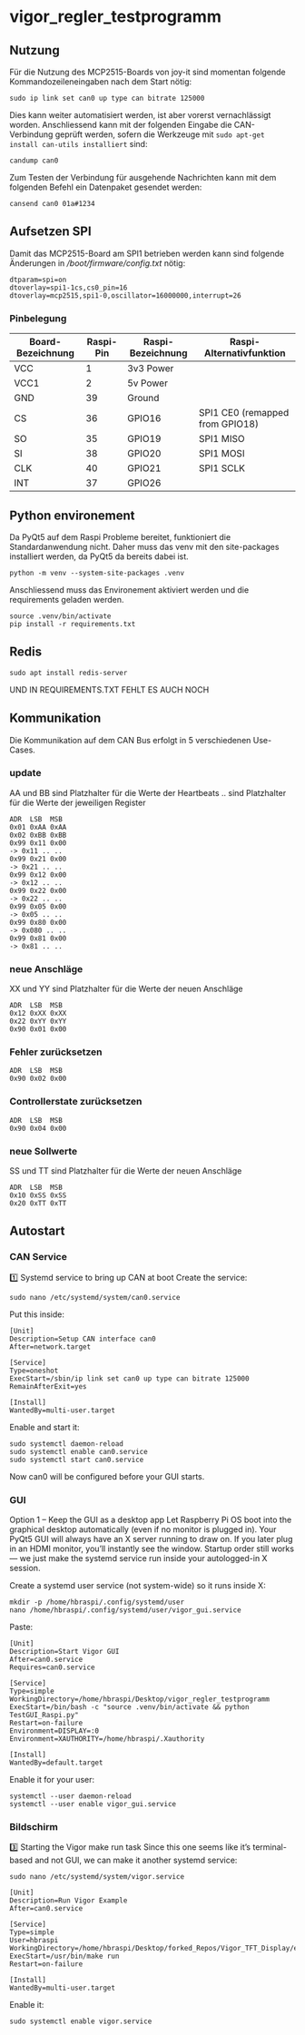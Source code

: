 # vigor_regler_testprogramm

## Nutzung
Für die Nutzung des MCP2515-Boards von joy-it sind momentan folgende Kommandozeileneingaben nach dem Start nötig:
```
sudo ip link set can0 up type can bitrate 125000
```
Dies kann weiter automatisiert werden, ist aber vorerst vernachlässigt worden.
Anschliessend kann mit der folgenden Eingabe die CAN-Verbindung geprüft werden, sofern die Werkzeuge mit ```sudo apt-get install can-utils installiert``` sind:
```
candump can0
```
Zum Testen der Verbindung für ausgehende Nachrichten kann mit dem folgenden Befehl ein Datenpaket gesendet werden:
```
cansend can0 01a#1234
```


## Aufsetzen SPI
Damit das MCP2515-Board am SPI1 betrieben werden kann sind folgende Änderungen in */boot/firmware/config.txt* nötig:
```
dtparam=spi=on
dtoverlay=spi1-1cs,cs0_pin=16
dtoverlay=mcp2515,spi1-0,oscillator=16000000,interrupt=26
```

### Pinbelegung
| **Board-Bezeichnung** | **Raspi-Pin** | **Raspi-Bezeichnung** | **Raspi-Alternativfunktion** |
|------------------------|---------------|------------------------|-----------------------------|
| VCC                   | 1             | 3v3 Power             |                             |
| VCC1                  | 2             | 5v Power              |                             |
| GND                   | 39            | Ground                |                             |
| CS                    | 36            | GPIO16                | SPI1 CE0  (remapped from GPIO18)                 |
| SO                    | 35            | GPIO19                | SPI1 MISO                  |
| SI                    | 38            | GPIO20                | SPI1 MOSI                  |
| CLK                   | 40            | GPIO21                | SPI1 SCLK                  |
| INT                   | 37            | GPIO26                |                             |

## Python environement
Da PyQt5 auf dem Raspi Probleme bereitet, funktioniert die Standardanwendung nicht. Daher muss das venv mit den site-packages installiert werden, da PyQt5 da bereits dabei ist.
```
python -m venv --system-site-packages .venv
```
Anschliessend muss das Environement aktiviert werden und die requirements geladen werden.
```
source .venv/bin/activate
pip install -r requirements.txt
```

## Redis
```
sudo apt install redis-server
```
UND IN REQUIREMENTS.TXT FEHLT ES AUCH NOCH

## Kommunikation
Die Kommunikation auf dem CAN Bus erfolgt in 5 verschiedenen Use-Cases.

### update
AA und BB sind Platzhalter für die Werte der Heartbeats
.. sind Platzhalter für die Werte der jeweiligen Register
```
ADR  LSB  MSB
0x01 0xAA 0xAA
0x02 0xBB 0xBB
0x99 0x11 0x00
-> 0x11 .. ..
0x99 0x21 0x00
-> 0x21 .. ..
0x99 0x12 0x00
-> 0x12 .. ..
0x99 0x22 0x00
-> 0x22 .. ..
0x99 0x05 0x00
-> 0x05 .. ..
0x99 0x80 0x00
-> 0x080 .. ..
0x99 0x81 0x00
-> 0x81 .. ..
```

### neue Anschläge
XX und YY sind Platzhalter für die Werte der neuen Anschläge
```
ADR  LSB  MSB
0x12 0xXX 0xXX
0x22 0xYY 0xYY
0x90 0x01 0x00
```

### Fehler zurücksetzen
```
ADR  LSB  MSB
0x90 0x02 0x00
```

### Controllerstate zurücksetzen
```
ADR  LSB  MSB
0x90 0x04 0x00
```

### neue Sollwerte
SS und TT sind Platzhalter für die Werte der neuen Anschläge
```
ADR  LSB  MSB
0x10 0xSS 0xSS
0x20 0xTT 0xTT
```


## Autostart
### CAN Service
1️⃣ Systemd service to bring up CAN at boot
Create the service:
```
sudo nano /etc/systemd/system/can0.service
```
Put this inside:
```
[Unit]
Description=Setup CAN interface can0
After=network.target

[Service]
Type=oneshot
ExecStart=/sbin/ip link set can0 up type can bitrate 125000
RemainAfterExit=yes

[Install]
WantedBy=multi-user.target
```
Enable and start it:
```
sudo systemctl daemon-reload
sudo systemctl enable can0.service
sudo systemctl start can0.service
```
Now can0 will be configured before your GUI starts.

### GUI
Option 1 – Keep the GUI as a desktop app
Let Raspberry Pi OS boot into the graphical desktop automatically (even if no monitor is plugged in).
Your PyQt5 GUI will always have an X server running to draw on.
If you later plug in an HDMI monitor, you’ll instantly see the window.
Startup order still works — we just make the systemd service run inside your autologged-in X session.

Create a systemd user service (not system-wide) so it runs inside X:
```
mkdir -p /home/hbraspi/.config/systemd/user
nano /home/hbraspi/.config/systemd/user/vigor_gui.service
```
Paste:

```
[Unit]
Description=Start Vigor GUI
After=can0.service
Requires=can0.service

[Service]
Type=simple
WorkingDirectory=/home/hbraspi/Desktop/vigor_regler_testprogramm
ExecStart=/bin/bash -c "source .venv/bin/activate && python TestGUI_Raspi.py"
Restart=on-failure
Environment=DISPLAY=:0
Environment=XAUTHORITY=/home/hbraspi/.Xauthority

[Install]
WantedBy=default.target
```
Enable it for your user:
```
systemctl --user daemon-reload
systemctl --user enable vigor_gui.service
```

### Bildschirm
3️⃣ Starting the Vigor make run task
Since this one seems like it’s terminal-based and not GUI, we can make it another systemd service:
```
sudo nano /etc/systemd/system/vigor.service
```

```
[Unit]
Description=Run Vigor Example
After=can0.service

[Service]
Type=simple
User=hbraspi
WorkingDirectory=/home/hbraspi/Desktop/forked_Repos/Vigor_TFT_Display/examples
ExecStart=/usr/bin/make run
Restart=on-failure

[Install]
WantedBy=multi-user.target
```
Enable it:
```
sudo systemctl enable vigor.service
```
